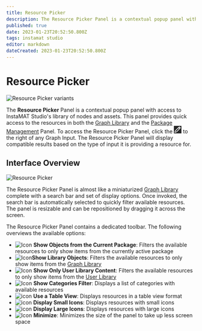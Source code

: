 ```yaml
---
title: Resource Picker
description: The Resource Picker Panel is a contextual popup panel with access to InstaMAT Studio's library of nodes and assets.
published: true
date: 2023-01-23T20:52:50.800Z
tags: instamat studio
editor: markdown
dateCreated: 2023-01-23T20:52:50.800Z
---
```


# Resource Picker

![Resource Picker variants](Images/Resource_Picker_Variants.png)

The **Resource Picker** Panel is a contextual popup panel with access to InstaMAT Studio's library of nodes and assets. This panel provides quick access to the resources in both the <a href="../Graph_Library.html">Graph Library</a> and the <a href="../Package_Management.html">Package Management</a> Panel. To access the Resource Picker Panel, click the ![Pencil Icon](/instamat_studio/canvas/pencil_icon.png) to the right of any Graph Input. The Resource Picker Panel will display compatible results based on the type of input it is providing a resource for.

## Interface Overview

<img src="Images/Resource_Picker_3.png" alt="Resource Picker" width="600"/>

The Resource Picker Panel is almost like a miniaturized <a href="../Graph_Library.html">Graph Library</a> complete with a search bar and set of display options. Once invoked, the search bar is automatically selected to quickly filter available resources. The panel is resizable and can be repositioned by dragging it across the screen.

The Resource Picker Panel contains a dedicated toolbar. The following overviews the available options:

- ![Icon](Images/Show_Objects_From_Current_Package_Icon.png) **Show Objects from the Current Package**: Filters the available resources to only show items from the currently active package
- ![Icon](Images/Show_Library_Objects_Icon.png)**Show Library Objects**: Filters the available resources to only show items from the <a href="../Graph_Library.html">Graph Library</a>
- ![Icon](Images/Show_Only_User_Library_Content_Icon.png) **Show Only User Library Content**: Filters the available resources to only show items from the <a href="../Graph_Library.html#user-library">User Library</a>
- ![Icon](Images/Search_In_Selected_Category_Icon.png) **Show Categories Filter**: Displays a list of categories with available resources
- ![icon](Images/Use_A_Table_View_Icon.png) **Use a Table View**: Displays resources in a table view format
- ![icon](Images/Display_Small_Icons_Icon.png) **Display Small Icons**: Displays resources with small icons
- ![icon](Images/Display_Large_Icons_Icon.png) **Display Large Icons**: Displays resources with large icons
- ![Icon](Images/Use_A_Table_View_Icon.png) **Minimize**: Minimizes the size of the panel to take up less screen space